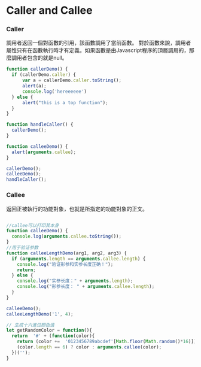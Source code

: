 # Caller and Callee

### Caller
  調用者返回一個對函數的引用，該函數調用了當前函數。
  對於函數來說，調用者屬性只有在函數執行時才有定義。如果函數是由Javascript程序的頂層調用的，那麼調用者包含的就是null。
```js
function callerDemo() {
  if (callerDemo.caller) {
      var a = callerDemo.caller.toString();
      alert(a);
      console.log('hereeeeee')
  } else {
      alert("this is a top function");
  }
}

function handleCaller() {
  callerDemo();
}

function calleeDemo() {
  alert(arguments.callee);
}

callerDemo();
calleeDemo();
handleCaller();
```

### Callee
  返回正被執行的功能對象，也就是所指定的功能對象的正文。
```js

//callee可以打印其本身
function calleeDemo() {
  console.log(arguments.callee.toString());
}
//用于验证参数
function calleeLengthDemo(arg1, arg2, arg3) {
  if (arguments.length == arguments.callee.length) {
    console.log("验证形参和实参长度正确！");
    return;
  } else {
    console.log("实参长度：" + arguments.length);
    console.log("形参长度： " + arguments.callee.length);
  }
}

calleeDemo();
calleeLengthDemo('1', 4);
```
```js
// 生成十六進位顏色值
let getRandomColor = function(){    
  return  '#' + (function(color){    
    return (color +=  '0123456789abcdef'[Math.floor(Math.random()*16)]) && 
    (color.length == 6) ? color : arguments.callee(color);    
  })('');    
}
```

  